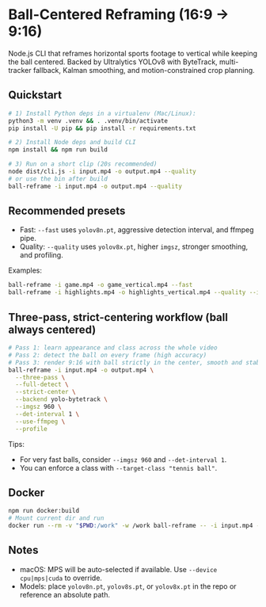 # Ball-Centered Reframing (16:9 → 9:16)

Node.js CLI that reframes horizontal sports footage to vertical while keeping the ball centered. Backed by Ultralytics YOLOv8 with ByteTrack, multi-tracker fallback, Kalman smoothing, and motion-constrained crop planning.

## Quickstart

```bash
# 1) Install Python deps in a virtualenv (Mac/Linux):
python3 -m venv .venv && . .venv/bin/activate
pip install -U pip && pip install -r requirements.txt

# 2) Install Node deps and build CLI
npm install && npm run build

# 3) Run on a short clip (20s recommended)
node dist/cli.js -i input.mp4 -o output.mp4 --quality
# or use the bin after build
ball-reframe -i input.mp4 -o output.mp4 --quality
```

## Recommended presets

- Fast: `--fast` uses `yolov8n.pt`, aggressive detection interval, and ffmpeg pipe.
- Quality: `--quality` uses `yolov8x.pt`, higher `imgsz`, stronger smoothing, and profiling.

Examples:

```bash
ball-reframe -i game.mp4 -o game_vertical.mp4 --fast
ball-reframe -i highlights.mp4 -o highlights_vertical.mp4 --quality --imgsz 960
```

## Three-pass, strict-centering workflow (ball always centered)

```bash
# Pass 1: learn appearance and class across the whole video
# Pass 2: detect the ball on every frame (high accuracy)
# Pass 3: render 9:16 with ball strictly in the center, smooth and stable
ball-reframe -i input.mp4 -o output.mp4 \
  --three-pass \
  --full-detect \
  --strict-center \
  --backend yolo-bytetrack \
  --imgsz 960 \
  --det-interval 1 \
  --use-ffmpeg \
  --profile
```

Tips:

- For very fast balls, consider `--imgsz 960` and `--det-interval 1`.
- You can enforce a class with `--target-class "tennis ball"`.

## Docker

```bash
npm run docker:build
# Mount current dir and run
docker run --rm -v "$PWD:/work" -w /work ball-reframe -- -i input.mp4 -o output.mp4 --quality
```

## Notes

- macOS: MPS will be auto-selected if available. Use `--device cpu|mps|cuda` to override.
- Models: place `yolov8n.pt`, `yolov8s.pt`, or `yolov8x.pt` in the repo or reference an absolute path.

